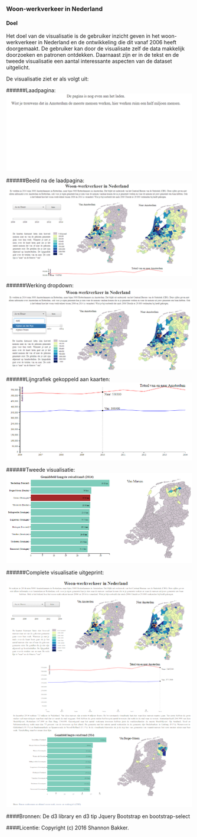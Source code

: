 ### Woon-werkverkeer in Nederland
#### Doel
Het doel van de visualisatie is de gebruiker inzicht geven in het woon-werkverkeer in Nederland en de ontwikkeling die dit vanaf 2006 heeft doorgemaakt. De gebruiker kan door de visualisate zelf de data makkelijk doorzoeken en patronen ontdekken. Daarnaast zijn er in de tekst en de tweede visualisatie een aantal interessante aspecten van de dataset uitgelicht. 

De visualisatie ziet er als volgt uit:

######Laadpagina:
![](doc/laadpagina.png)

######Beeld na de laadpagina:
![](doc/homepage.png)

######Werking dropdown:
![](doc/zoekbalk.png)

######Lijngrafiek gekoppeld aan kaarten:
![](doc/lijngrafiek.png)

######Tweede visualisatie:
![](doc/tweede_visualisatie.png)

######Complete visualisatie uitgeprint:

![](doc/complete_pagina.png)

####Bronnen: 
De d3 library en d3 tip
Jquery
Bootstrap en bootstrap-select

####Licentie:
Copyright (c) 2016 Shannon Bakker.


